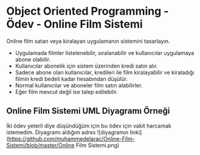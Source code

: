 # Object Oriented Programming - Ödev - Online Film Sistemi

Online film satan veya kiralayan uygulamanın sistemini tasarlayın.

- Uygulamada filmler listelenebilir, sıralanabilir ve kullanıcılar uygulamaya abone olabilir.
- Kullanıcılar abonelik için sistem üzerinden kredi satın alır.
- Sadece abone olan kullanıcılar, kredileri ile film kiralayabilir ve kiraladığı filmin kredi bedeli kadar hesabından düşülür.
- Normal kullanıcılar ve aboneler film satın alabilirler.
- Eğer film mevcut değil ise talep edilebilir.

## Online Film Sistemi UML Diyagramı Örneği

İki ödev yeterli diye düşündüğüm için bu ödev için vakit harcamak istemedim. Diyagramı aldığım adres ![diyagramın linki](https://github.com/muhammedelarac/Online-Film-Sistemi/blob/master/Online Film Sistemi.png)
